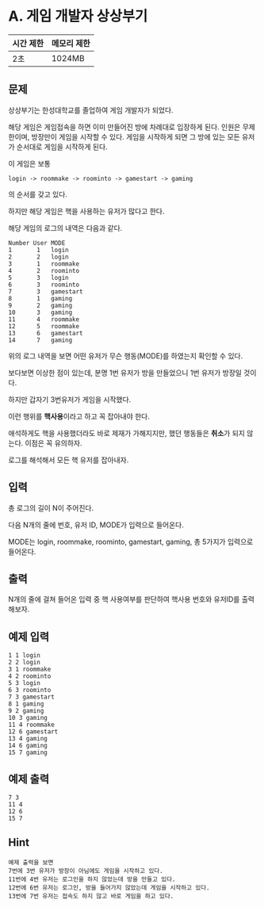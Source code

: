# A. 게임 개발자 상상부기

| 시간 제한 | 메모리 제한 |
| --- | --- |
| 2초 | 1024MB |

## 문제
상상부기는 한성대학교를 졸업하여 게임 개발자가 되었다.

해당 게임은 게임접속을 하면 이미 만들어진 방에 차례대로 입장하게 된다.
인원은 무제한이며, 방장만이 게임을 시작할 수 있다. 
게임을 시작하게 되면 그 방에 있는 모든 유저가 순서대로 게임을 시작하게 된다.

이 게임은 보통 
```
login -> roommake -> roominto -> gamestart -> gaming
```
의 순서를 갖고 있다.

하지만 해당 게임은 핵을 사용하는 유저가 많다고 한다.

해당 게임의 로그의 내역은 다음과 같다.
```
Number User MODE
1       1   login 
2       2   login
3       1   roommake
4       2   roominto
5       3   login
6       3   roominto
7       3   gamestart
8       1   gaming
9       2   gaming
10      3   gaming
11      4   roommake
12      5   roommake
13      6   gamestart
14      7   gaming
```
위의 로그 내역을 보면 어떤 유저가 무슨 행동(MODE)를 하였는지 확인할 수 있다.

보다보면 이상한 점이 있는데, 분명 1번 유저가 방을 만들었으니 1번 유저가 방장일 것이다.

하지만 갑자기 3번유저가 게임을 시작했다.

이런 행위를 **핵사용**이라고 하고 꼭 잡아내야 한다.

애석하게도 핵을 사용했더라도 바로 제재가 가해지지만, 했던 행동들은 **취소**가 되지 않는다. 이점은 꼭 유의하자.

로그를 해석해서 모든 핵 유저를 잡아내자.

## 입력
총 로그의 길이 N이 주어진다.

다음 N개의 줄에 번호, 유저 ID, MODE가 입력으로 들어온다.

MODE는 login, roommake, roominto, gamestart, gaming, 총 5가지가 입력으로 들어온다.

## 출력
N개의 줄에 걸쳐 들어온 입력 중 핵 사용여부를 판단하여 핵사용 번호와 유저ID를 출력해보자.

## 예제 입력

```
1 1 login 
2 2 login
3 1 roommake
4 2 roominto
5 3 login
6 3 roominto
7 3 gamestart
8 1 gaming
9 2 gaming
10 3 gaming
11 4 roommake
12 6 gamestart
13 4 gaming
14 6 gaming
15 7 gaming
```

## 예제 출력

```
7 3
11 4
12 6
15 7
```

## Hint
```
예제 출력을 보면
7번에 3번 유저가 방장이 아님에도 게임을 시작하고 있다.
11번에 4번 유저는 로그인을 하지 않았는데 방을 만들고 있다.
12번에 6번 유저는 로그인, 방을 들어가지 않았는데 게임을 시작하고 있다.
13번에 7번 유저는 접속도 하지 않고 바로 게임을 하고 있다.
```
